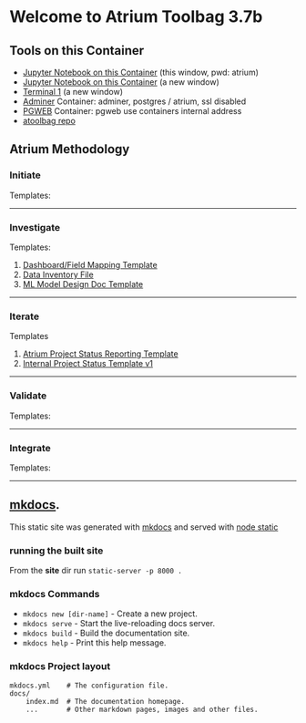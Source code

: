 # Welcome to Atrium Toolbag 3.7b



## Tools on this Container
* [Jupyter Notebook on this Container](http://localhost:8888) (this window, pwd: atrium)
* <a href="http://localhost:8888" target="_blank">Jupyter Notebook on this Container</a> (a new window)
* <a href="http://localhost:8888/terminals/1" target="_blank">Terminal 1</a> (a new window)
* <a href="http://localhost:8080" target="_blank">Adminer</a> Container: adminer,  postgres / atrium, ssl disabled
* <a href="http://localhost:8081" target="_blank">PGWEB</a> Container: pgweb use containers internal address
* [atoolbag repo](http://github.com/kbowerma/atoolbag)

## Atrium Methodology

### Initiate

Templates:

---
### Investigate

Templates:

1. [Dashboard/Field Mapping Template](https://docs.google.com/a/atrium.ai/spreadsheets/d/1S7NR9Sw8aIZWkGIlRnYKfIHVf3IMBACio-orhz4GjHA/edit?usp=drive_web)
1. [Data Inventory File](https://docs.google.com/a/atrium.ai/document/d/1yl5efq9F4tPaVCkHPJQNFq-55dSeyNAoT5B8eYm_-Eg/edit?usp=drive_web)
1. [ML Model Design Doc Template](https://docs.google.com/a/atrium.ai/document/d/1UhuzNJafD3FBpNqi5xqo0ZUb0guX-K7PQuawi6lsUyY/edit?usp=drive_web)

---

### Iterate

Templates

1. [Atrium Project Status Reporting Template](https://docs.google.com/a/atrium.ai/presentation/d/1f547k4zrQ6hsY981Cn1UPez4d2jbjv3lU30BjrbHTnY/edit?usp=drive_web)
1. [Internal Project Status Template v1](https://docs.google.com/a/atrium.ai/spreadsheets/d/1_BkvWsyrrZTfOCLIlDje6nplnANALaPYbY-5SK4KELk/edit?usp=drive_web)

---

### Validate

Templates:


---
### Integrate

Templates:


---
## [mkdocs](https://mkdocs.org).

This static site was generated with [mkdocs](https://mkdocs.org) and served with [node static](https://github.com/cloudhead/node-static)

### running the built site

From the **site** dir run ```static-server -p 8000 . ```

### mkdocs Commands

* `mkdocs new [dir-name]` - Create a new project.
* `mkdocs serve` - Start the live-reloading docs server.
* `mkdocs build` - Build the documentation site.
* `mkdocs help` - Print this help message.

### mkdocs Project layout

    mkdocs.yml    # The configuration file.
    docs/
        index.md  # The documentation homepage.
        ...       # Other markdown pages, images and other files.
